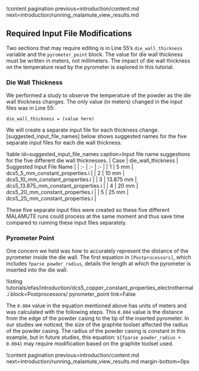 !content pagination previous=introduction/content.md
                    next=introduction/running_malamute_view_results.md

## Required Input File Modifications

Two sections that may require editing is in Line 55’s `die_wall_thickness` variable and the `pyrometer_point` block. The value for die wall thickness must be written in meters, not millimeters. The impact of die wall thickness on the temperature read by the pyrometer is explored in this tutorial. 

### Die Wall Thickness

We performed a study to observe the temperature of the powder as the die wall thickness changes. The only value (in meters) changed in the input files was in Line 55:

```
die_wall_thickness = (value here)
```

 We will create a separate input file for each thickness change. [suggested_input_file_names] below shows suggested names for the five separate input files for each die wall thickness. 

!table id=suggested_input_file_names caption=Input file name suggestions for the five different die wall thicknesses.
| Case | die_wall_thickness | Suggested Input File Name |
| :- | :- | :- |
| 1 | 5 mm | dcs5_5_mm_constant_properties.i |
| 2 | 10 mm | dcs5_10_mm_constant_properties.i |
| 3 | 13.875 mm | dcs5_13.875_mm_constant_properties.i |
| 4 | 20 mm | dcs5_20_mm_constant_properties.i |
| 5 | 25 mm | dcs5_25_mm_constant_properties.i |

These five separate input files were created so these five different MALAMUTE runs could process at the same moment and thus save time compared to running these input files separately. 

### Pyrometer Point

One concern we held was how to accurately represent the distance of the pyrometer inside the die wall. The first equation in `[Postprocessors]`, which includes `fparse powder_radius`, details the length at which the pyrometer is inserted into the die wall. 

!listing tutorials/efas/introduction/dcs5_copper_constant_properties_electrothermal.i
         block=Postprocessors/ pyrometer_point
         link=False

The `0.004` value in the equation mentioned above has units of meters and was calculated with the following steps. This `0.004` value is the distance from the edge of the powder casing to the tip of the inserted pyrometer. In our studies we noticed, the size of the graphite toolset affected the radius of the powder casing. The radius of the powder casing is constant in this example, but in future studies, this equation: `${fparse powder_radius + 0.004}` may require modification based on the graphite toolset used.

!content pagination previous=introduction/content.md
                    next=introduction/running_malamute_view_results.md
                    margin-bottom=0px
